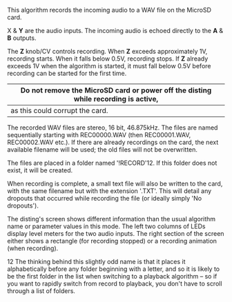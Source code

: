 This algorithm records the incoming audio to a WAV file on the MicroSD
card.

X & **Y** are the audio inputs. The incoming audio is echoed directly to
the **A** & **B** outputs.

The **Z** knob/CV controls recording. When **Z** exceeds approximately 1V,
recording starts. When it falls below 0.5V, recording stops. If **Z**
already exceeds 1V when the algorithm is started, it must fall below
0.5V before recording can be started for the first time.

| Do not remove the MicroSD card or power off the disting while recording is active, |
|------------------------------------------------------------------------------------|
| as this could corrupt the card.                                                    |

The recorded WAV files are stereo, 16 bit, 46.875kHz. The files are
named sequentially starting with REC00000.WAV (then REC00001.WAV,
REC00002.WAV etc.). If there are already recordings on the card, the
next available filename will be used; the old files will not be
overwritten.

The files are placed in a folder named '!RECORD'12. If this folder
does not exist, it will be created.

When recording is complete, a small text file will also be written to
the card, with the same filename but with the extension '.TXT'. This
will detail any dropouts that occurred while recording the file (or
ideally simply 'No dropouts').

The disting's screen shows different information than the usual
algorithm name or parameter values in this mode. The left two columns
of LEDs display level meters for the two audio inputs. The right
section of the screen either shows a rectangle (for recording stopped)
or a recording animation (when recording).

12 The thinking behind this slightly odd name is that it places it
alphabetically before any folder beginning with a letter, and so it is
likely to be the first folder in the list when switching to a playback
algorithm – so if you want to rapidly switch from record to playback,
you don't have to scroll through a list of folders.
